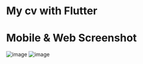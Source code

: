 # My cv with Flutter


# Mobile & Web Screenshot

![image](https://user-images.githubusercontent.com/109880501/208935470-817c94a7-2ab1-422b-a5bd-ce28dc4d1e9f.png)
![image](https://user-images.githubusercontent.com/109880501/208935505-3d1b93d0-eca7-4413-a4c4-502f4a9f7ea1.png)


